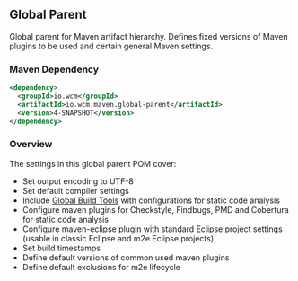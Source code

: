 ## Global Parent

Global parent for Maven artifact hierarchy. Defines fixed versions of Maven plugins to be used and certain general Maven settings.


### Maven Dependency

```xml
<dependency>
  <groupId>io.wcm</groupId>
  <artifactId>io.wcm.maven.global-parent</artifactId>
  <version>4-SNAPSHOT</version>
</dependency>
```

### Overview

The settings in this global parent POM cover:

* Set output encoding to UTF-8
* Set default compiler settings
* Include [Global Build Tools](global-build-tools.html) with configurations for static code analysis
* Configure maven plugins for Checkstyle, Findbugs, PMD and Cobertura for static code analysis
* Configure maven-eclipse plugin with standard Eclipse project settings (usable in classic Eclipse and m2e Eclipse projects)
* Set build timestamps
* Define default versions of common used maven plugins
* Define default exclusions for m2e lifecycle
